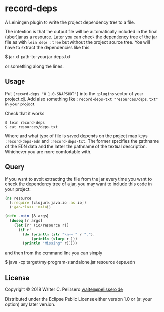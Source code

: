 # record-deps

A Leiningen plugin to write the project dependency tree to a file.

The intention is that the output file will be automatically included
in the final (uber)jar as a resource.  Later you can check the
dependency tree of the jar file as with `lein deps :tree` but without
the project source tree.  You will have to extract the dependencies
like this

   $ jar xf path-to-your.jar deps.txt

or something along the lines.


## Usage

Put `[record-deps "0.1.0-SNAPSHOT"]` into the `:plugins` vector of
your project.clj.  Add also something like `:record-deps-txt
"resources/deps.txt"` in your project.

Check that it works

    $ lein record-deps
    $ cat resources/deps.txt

Where and what type of file is saved depends on the project map keys
`:record-deps-edn` and `:record-deps-txt`.  The former specifies the
pathname of the EDN data and the latter the pathname of the textual
description.  Whichever you are more comfortable with.


## Query

If you want to avoit extracting the file from the jar every time you
want to check the dependency tree of a jar, you may want to include
this code in your project:

```clojure
(ns resource
  (:require [clojure.java.io :as io])
  (:gen-class :main))

(defn -main [& args]
  (doseq [r args]
    (let [r' (io/resource r)]
      (if r'
        (do (println (str "\n>> " r ":"))
            (println (slurp r')))
        (println "Missing" r)))))
```

and then from the command line you can simply

   $ java -cp target/my-program-standalone.jar resource deps.edn

## License

Copyright © 2018 Walter C. Pelissero <walter@pelissero.de>

Distributed under the Eclipse Public License either version 1.0 or (at
your option) any later version.
